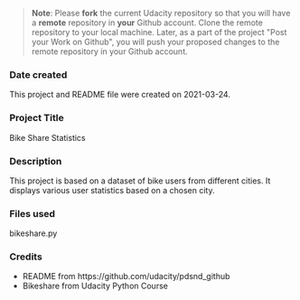 >**Note**: Please **fork** the current Udacity repository so that you will have a **remote** repository in **your** Github account. Clone the remote repository to your local machine. Later, as a part of the project "Post your Work on Github", you will push your proposed changes to the remote repository in your Github account.

### Date created
This project and README file were created on 2021-03-24.

### Project Title
Bike Share Statistics

### Description
This project is based on a dataset of bike users from different cities. It displays various user statistics based on a chosen city.

### Files used
bikeshare.py

### Credits
<ul>
<li>README from https://github.com/udacity/pdsnd_github</li>
<li>Bikeshare from Udacity Python Course</li>
</ul>
